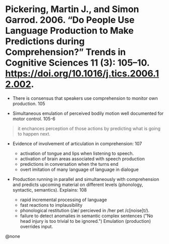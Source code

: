 # Pickering, Martin J., and Simon Garrod. 2006. “Do People Use Language Production to Make Predictions during Comprehension?” Trends in Cognitive Sciences 11 (3): 105–10. https://doi.org/10.1016/j.tics.2006.12.002.

- There is consensus that speakers use comprehension to monitor own production. 105

- Simultaneous emulation of perceived bodily motion well documented for motor control. 105-6

> it enchances perception of those actions by predicting what is going to happen next.

- Evidence of involvement of articulation in comprehension: 107
  - activation of tongue and lips when listening to speech.
  - activation of brain areas associated with speech production
  - predictions in conversation when the turns end
  - overt imitation of many language of language in dialogue

- Production running in parallel and simultaneously with comprehension and predicts upcoming material on different levels (phonology, syntactic, semantics). Explains: 108
  - rapid incremental processing of language
  - fast reactions to implausibility 
  - phonological restitution (/æ/ percieved in /her pet /c[noise]t/).
  - failure to detect anomalies in semantic complex sentences ("No head injury is too trivial to be ignored.") Emulation (production) overrides input.
 
@none
